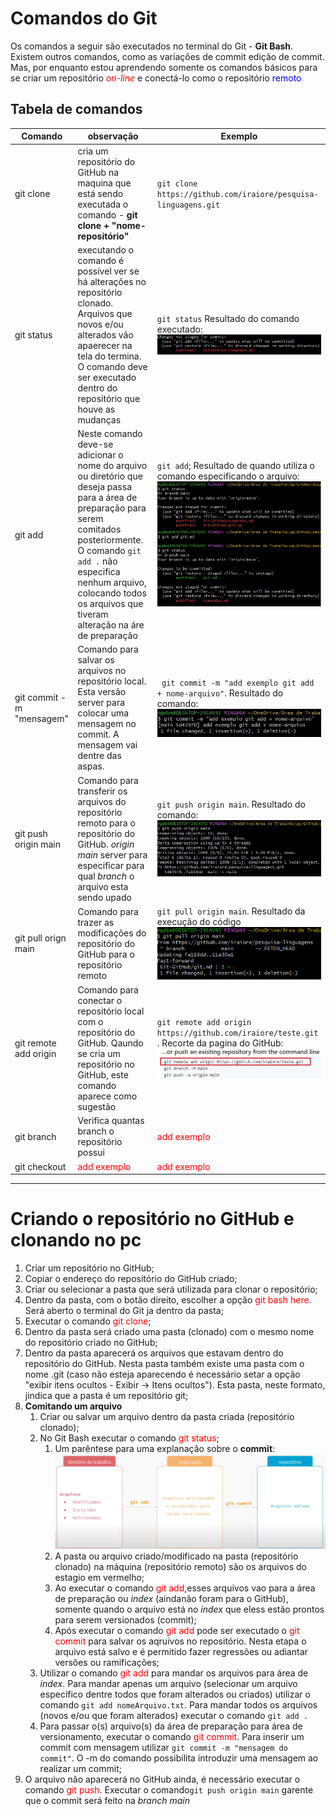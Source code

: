 # Comandos do Git

Os comandos a seguir são executados no terminal do Git - **Git Bash**. Existem outros comandos, como as variações de commit edição de commit. Mas, por enquanto estou aprendendo somente os comandos básicos para se criar um repositório <span style="color:red">_on-line_</span> e conectá-lo como o repositório <span style="color:blue">remoto</span>


## Tabela de comandos
Comando | observação | Exemplo
---|---|---
git clone| cria um repositório do GitHub na maquina que está sendo executada o comando - **git clone + "nome-repositório"**|`git clone https://github.com/iraiore/pesquisa-linguagens.git`
git status | executando o comando é possível ver se há alterações no repositório clonado. Arquivos que novos e/ou alterados vão apaerecer na tela do termina. O comando deve ser executado dentro do repositório que houve as mudanças| `git status` Resultado do comando executado: ![comando git  status](images/exemplo-cmd-gitstatus.jpeg)
git add| Neste comando deve-se adicionar o nome do arquivo ou diretório que deseja passa para a área de preparação para serem comitados posteriormente. O comando `git add .` não especifica nenhum arquivo, colocando todos os arquivos que tiveram alteração na áre de preparação|`git add`; Resultado de quando utiliza o comando especificando o arquivo:![comando git add](images/exemplo-cmd-git-add.jpg)
git commit -m "mensagem"| Comando para salvar os arquivos no repositório local. Esta versão server para colocar uma mensagem no commit. A mensagem vai dentre das aspas.|` git commit -m "add exemplo git add + nome-arquivo"`. Resultado do comando: ![comando git commit](images/exemplo-cmd-gitcommit.jpg)
git push origin main| Comando para transferir os arquivos do repositório remoto para o repositório do GitHub. _origin main_ server para especificar para qual _branch_ o arquivo esta sendo upado|`git push origin main`. Resultado do comando: ![comando git push](images/exemplo-cmd-gitpush.jpeg)
git pull orign main|Comando para trazer as modificações do repositório do GitHub para o repositório remoto| `git pull origin main`. Resultado da execução do código ![comando git pull](images/exemplo-cmd-gitpull.png)
git remote add origin|Comando para conectar o repositório local com o repositório do GitHub. Qaundo se cria um repositório no GitHub, este comando aparece como sugestão|`git remote add origin https://github.com/iraiore/teste.git `. Recorte da pagina do GitHub: ![exemplo do git remote](images/exemplo-cmd-gitremote.jpg)
git branch|Verifica quantas branch o repositório possui|<span style="color:red">add exemplo</span>
git checkout|<span style="color:red">add exemplo</span>|<span style="color:red">add exemplo</span>
***   
# Criando o repositório no GitHub e clonando no pc
1. Criar um repositório no GitHub;
1. Copiar o endereço do repositório do GitHub criado;
1. Criar ou selecionar a pasta que será utilizada para clonar o repositório;
1. Dentro da pasta, com o botão direito, escolher a opção <span style="color:red"> git bash here</span>. Será aberto o terminal do Git ja dentro da pasta;
1. Executar o comando <span style="color:red">git clone</span>;
1. Dentro da pasta será criado uma pasta (clonado) com o mesmo nome do repositório criado no GitHub;
1. Dentro da pasta aparecerá os arquivos que estavam dentro do repositório do GitHub. Nesta pasta também existe uma pasta com o nome .git (caso não esteja aparecendo é necessário setar a opção "exibir itens ocultos - Exibir -> Itens ocultos"). Esta pasta, neste formato, jindica que a pasta é um repositório git;
1. **Comitando um arquivo**
   1. Criar ou salvar um arquivo dentro da pasta criada (repositório clonado);
   1. No Git Bash executar o comando <span style="color:red">git status</span>;
      1. Um parêntese para uma explanação sobre o **commit**:![etapas para o commit](images/exemplo-commit.jpg)
      1. A pasta ou arquivo criado/modificado na pasta (repositório clonado) na máquina (repositório remoto) são os arquivos do estagio em vermelho;
      1. Ao executar o comando <span style="color:red"> git add</span>,esses arquivos vao para a área de preparação ou _index_ (aindanão foram para o GitHub), somente quando o arquivo está no _index_ que eless estão prontos para serem versionados (commit);
      1. Após executar o comando <span style="color:red"> git add</span> pode ser executado o <span style="color:red">git commit</span> para salvar os aqruivos no repositório. Nesta etapa o arquivo está salvo e é permitido fazer regressões ou adiantar versões ou ramificações;
   1. Utilizar o comando <span style="color:red"> git add</span> para mandar os arquivos para área de _index_. Para mandar apenas um arquivo (selecionar um arquivo específico dentre todos que foram alterados ou criados) utilizar o comando `git add nomeArquivo.txt`. Para mandar todos os arquivos (novos e/ou que foram alterados) executar o comando `git add .`
   1. Para passar o(s) arquivo(s) da área de preparação para área de versionamento, executar o comando <span style="color:red">git commit</span>. Para inserir um commit com mensagem utilizar `git commit -m "mensagem do commit"`. O -m do comando possibilita introduzir uma mensagem ao realizar um commit;
1. O arquivo não aparecerá no GitHub ainda, é necessário executar o comando <span style="color:red">git push</span>. Executar o comando`git push origin main` garente que o commit será feito na _branch main_        
      
      